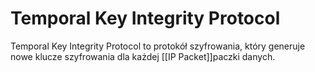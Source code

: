 # Temporal Key Integrity Protocol
Temporal Key Integrity Protocol to protokół szyfrowania, który generuje nowe klucze szyfrowania dla każdej [[IP Packet]]paczki danych.  